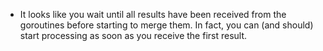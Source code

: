 - It looks like you wait until all results have been received from the goroutines before starting to merge them. In fact, you can (and should) start processing as soon as you receive the first result.

